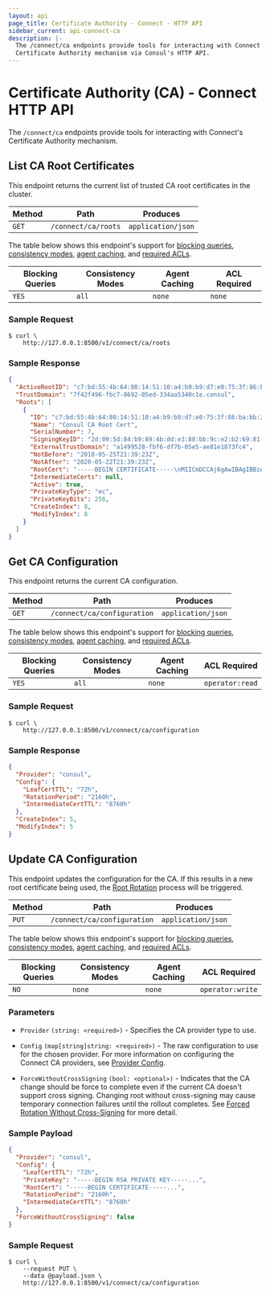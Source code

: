```yaml
---
layout: api
page_title: Certificate Authority - Connect - HTTP API
sidebar_current: api-connect-ca
description: |-
  The /connect/ca endpoints provide tools for interacting with Connect's
  Certificate Authority mechanism via Consul's HTTP API.
---
```


# Certificate Authority (CA) - Connect HTTP API

The `/connect/ca` endpoints provide tools for interacting with Connect's
Certificate Authority mechanism.

## List CA Root Certificates

This endpoint returns the current list of trusted CA root certificates in
the cluster.

| Method | Path                | Produces           |
| ------ | ------------------- | ------------------ |
| `GET`  | `/connect/ca/roots` | `application/json` |

The table below shows this endpoint's support for
[blocking queries](/api/features/blocking.html),
[consistency modes](/api/features/consistency.html),
[agent caching](/api/features/caching.html), and
[required ACLs](/api/index.html#authentication).

| Blocking Queries | Consistency Modes | Agent Caching | ACL Required |
| ---------------- | ----------------- | ------------- | ------------ |
| `YES`            | `all`             | `none`        | `none`       |

### Sample Request

```text
$ curl \
    http://127.0.0.1:8500/v1/connect/ca/roots
```

### Sample Response

```json
{
  "ActiveRootID": "c7:bd:55:4b:64:80:14:51:10:a4:b9:b9:d7:e0:75:3f:86:ba:bb:24",
  "TrustDomain": "7f42f496-fbc7-8692-05ed-334aa5340c1e.consul",
  "Roots": [
    {
      "ID": "c7:bd:55:4b:64:80:14:51:10:a4:b9:b9:d7:e0:75:3f:86:ba:bb:24",
      "Name": "Consul CA Root Cert",
      "SerialNumber": 7,
      "SigningKeyID": "2d:09:5d:84:b9:89:4b:dd:e3:88:bb:9c:e2:b2:69:81:1f:4b:a6:fd:4d:df:ee:74:63:f3:74:55:ca:b0:b5:65",
      "ExternalTrustDomain": "a1499528-fbf6-df7b-05e5-ae81e1873fc4",
      "NotBefore": "2018-05-25T21:39:23Z",
      "NotAfter": "2028-05-22T21:39:23Z",
      "RootCert": "-----BEGIN CERTIFICATE-----\nMIICmDCCAj6gAwIBAgIBBzAKBggqhkjOPQQDAjAWMRQwEgYDVQQDEwtDb25zdWwg\nQ0EgNzAeFw0xODA1MjUyMTM5MjNaFw0yODA1MjIyMTM5MjNaMBYxFDASBgNVBAMT\nC0NvbnN1bCBDQSA3MFkwEwYHKoZIzj0CAQYIKoZIzj0DAQcDQgAEq4S32Pu0/VL4\nG75gvdyQuAhqMZFsfBRwD3pgvblgZMeJc9KDosxnPR+W34NXtMD/860NNVJIILln\n9lLhIjWPQqOCAXswggF3MA4GA1UdDwEB/wQEAwIBhjAPBgNVHRMBAf8EBTADAQH/\nMGgGA1UdDgRhBF8yZDowOTo1ZDo4NDpiOTo4OTo0YjpkZDplMzo4ODpiYjo5Yzpl\nMjpiMjo2OTo4MToxZjo0YjphNjpmZDo0ZDpkZjplZTo3NDo2MzpmMzo3NDo1NTpj\nYTpiMDpiNTo2NTBqBgNVHSMEYzBhgF8yZDowOTo1ZDo4NDpiOTo4OTo0YjpkZDpl\nMzo4ODpiYjo5YzplMjpiMjo2OTo4MToxZjo0YjphNjpmZDo0ZDpkZjplZTo3NDo2\nMzpmMzo3NDo1NTpjYTpiMDpiNTo2NTA/BgNVHREEODA2hjRzcGlmZmU6Ly83ZjQy\nZjQ5Ni1mYmM3LTg2OTItMDVlZC0zMzRhYTUzNDBjMWUuY29uc3VsMD0GA1UdHgEB\n/wQzMDGgLzAtgis3ZjQyZjQ5Ni1mYmM3LTg2OTItMDVlZC0zMzRhYTUzNDBjMWUu\nY29uc3VsMAoGCCqGSM49BAMCA0gAMEUCIBBBDOWXWApx4S6bHJ49AW87Nw8uQ/gJ\nJ6lvm3HzEQw2AiEA4PVqWt+z8fsQht0cACM42kghL97SgDSf8rgCqfLYMng=\n-----END CERTIFICATE-----\n",
      "IntermediateCerts": null,
      "Active": true,
      "PrivateKeyType": "ec",
      "PrivateKeyBits": 256,
      "CreateIndex": 8,
      "ModifyIndex": 8
    }
  ]
}
```

## Get CA Configuration

This endpoint returns the current CA configuration.

| Method | Path                        | Produces           |
| ------ | --------------------------- | ------------------ |
| `GET`  | `/connect/ca/configuration` | `application/json` |

The table below shows this endpoint's support for
[blocking queries](/api/features/blocking.html),
[consistency modes](/api/features/consistency.html),
[agent caching](/api/features/caching.html), and
[required ACLs](/api/index.html#authentication).

| Blocking Queries | Consistency Modes | Agent Caching | ACL Required    |
| ---------------- | ----------------- | ------------- | --------------- |
| `YES`            | `all`             | `none`        | `operator:read` |

### Sample Request

```text
$ curl \
    http://127.0.0.1:8500/v1/connect/ca/configuration
```

### Sample Response

```json
{
  "Provider": "consul",
  "Config": {
    "LeafCertTTL": "72h",
    "RotationPeriod": "2160h",
    "IntermediateCertTTL": "8760h"
  },
  "CreateIndex": 5,
  "ModifyIndex": 5
}
```

## Update CA Configuration

This endpoint updates the configuration for the CA. If this results in a
new root certificate being used, the [Root Rotation](/docs/connect/ca.html#root-certificate-rotation) process will be triggered.

| Method | Path                        | Produces           |
| ------ | --------------------------- | ------------------ |
| `PUT`  | `/connect/ca/configuration` | `application/json` |

The table below shows this endpoint's support for
[blocking queries](/api/features/blocking.html),
[consistency modes](/api/features/consistency.html),
[agent caching](/api/features/caching.html), and
[required ACLs](/api/index.html#authentication).

| Blocking Queries | Consistency Modes | Agent Caching | ACL Required     |
| ---------------- | ----------------- | ------------- | ---------------- |
| `NO`             | `none`            | `none`        | `operator:write` |

### Parameters

- `Provider` `(string: <required>)` - Specifies the CA provider type to use.

- `Config` `(map[string]string: <required>)` - The raw configuration to use
  for the chosen provider. For more information on configuring the Connect CA
  providers, see [Provider Config](/docs/connect/ca.html).

- `ForceWithoutCrossSigning` `(bool: <optional>)` - Indicates that the CA change
  should be force to complete even if the current CA doesn't support cross
  signing. Changing root without cross-signing may cause temporary connection
  failures until the rollout completes. See [Forced Rotation Without
  Cross-Signing](/docs/connect/ca.html#forced-rotation-without-cross-signing)
  for more detail.

### Sample Payload

```json
{
  "Provider": "consul",
  "Config": {
    "LeafCertTTL": "72h",
    "PrivateKey": "-----BEGIN RSA PRIVATE KEY-----...",
    "RootCert": "-----BEGIN CERTIFICATE-----...",
    "RotationPeriod": "2160h",
    "IntermediateCertTTL": "8760h"
  },
  "ForceWithoutCrossSigning": false
}
```

### Sample Request

```text
$ curl \
    --request PUT \
    --data @payload.json \
    http://127.0.0.1:8500/v1/connect/ca/configuration
```
